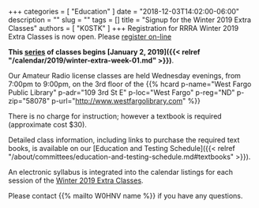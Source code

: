 +++
categories = [ "Education" ]
date = "2018-12-03T14:02:00-06:00"
description = ""
slug = ""
tags = []
title = "Signup for the Winter 2019 Extra Classes"
authors = [ "K0STK" ]
+++
Registration for RRRA Winter 2019 Extra Classes is now open.  Please
[register on-line](https://www.eventbrite.com/e/level-3-extra-class-tickets-53228213018)

**This [series](/dates/winter-2019-extra") of classes begins
[January 2, 2019]({{< relref "/calendar/2019/winter-extra-week-01.md" >}})**.
<!--more-->

Our Amateur Radio license classes are
held Wednesday evenings, from 7:00pm to 9:00pm, on the 3rd floor of the 
{{% hcard p-name="West Fargo Public Library" p-adr="109 3rd St E" p-loc="West Fargo" p-reg="ND" p-zip="58078" p-url="http://www.westfargolibrary.com" %}}

There is no charge for instruction; however a textbook is required
(approximate cost $30).

Detailed class information, including links to purchase the required
text books, is available on our
[Education and Testing Schedule]({{< relref "/about/committees/education-and-testing-schedule.md#textbooks" >}}).

An electronic syllabus is integrated into the calendar listings for each
session of the [Winter 2019 Extra Classes](/dates/winter-2019-extra").

Please contact {{% mailto W0HNV name %}} if you have any questions.
